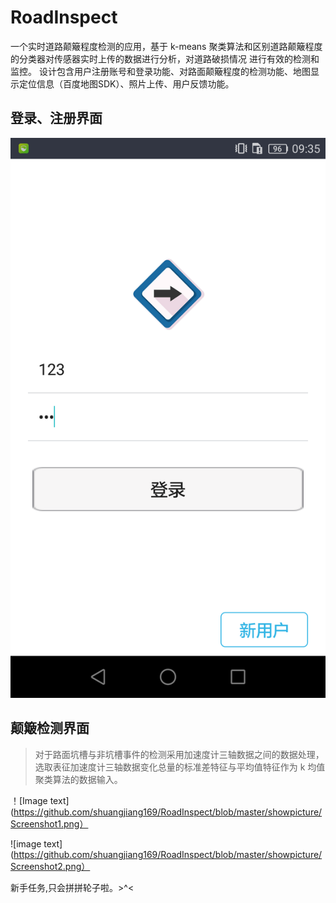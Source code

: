 # RoadInspect
一个实时道路颠簸程度检测的应用，基于 k-means 聚类算法和区别道路颠簸程度的分类器对传感器实时上传的数据进行分析，对道路破损情况
进行有效的检测和监控。
设计包含用户注册账号和登录功能、对路面颠簸程度的检测功能、地图显示定位信息（百度地图SDK）、照片上传、用户反馈功能。




## 登录、注册界面
![sign in](https://github.com/shuangjiang169/RoadInspect/blob/master/showpicture/Screenshot_2018-05-18-09-35-44.png)


## 颠簸检测界面
>对于路面坑槽与非坑槽事件的检测采用加速度计三轴数据之间的数据处理，选取表征加速度计三轴数据变化总量的标准差特征与平均值特征作为 k 均值聚类算法的数据输入。

！[Image text](https://github.com/shuangjiang169/RoadInspect/blob/master/showpicture/Screenshot1.png）

![image text](https://github.com/shuangjiang169/RoadInspect/blob/master/showpicture/Screenshot2.png）



新手任务,只会拼拼轮子啦。>^< 
